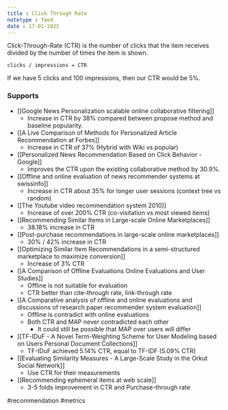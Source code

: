 ```yaml
---
title : Click Through Rate
notetype : feed
date : 17-01-2022
---
```



Click-Through-Rate (CTR) is the number of clicks that the item receives divided by the number of times the item is shown.

```
clicks / impressions = CTR
```

If we have 5 clicks and 100 impressions, then our CTR would be 5%.



### Supports
- [[Google News Personalization scalable online collaborative filtering]]
	- Increase in CTR by 38% compared between propose method and baseline popularity.
- [[A Live Comparison of Methods for Personalized Article Recommendation at Forbes]]
	- Increase in CTR of 37% (Hybrid with Wiki vs popular)
- [[Personalized News Recommendation Based on Click Behavior - Google]]
	- Improves the CTR upon the existing collaborative method by 30.9%.
- [[Offline and online evaluation of news recommender systems at swissinfo]]
	- Increase in CTR about 35% for longer user sessions (context tree vs random)
- [[The Youtube video recommendation system 2010]]
	- Increase of over 200% CTR (co-visitation vs most viewed items)
- [[Recommending Similar Items in Large-scale Online Marketplaces]]
	- 38.18% increase in CTR
- [[Post-purchase recommendations in large-scale online marketplaces]]
	- 30% / 42% increase in CTR
- [[Optimizing Similar Item Recommendations in a semi-structured marketplace to maximize conversion]]
	-  Increase of 3% CTR
- [[A Comparison of Offline Evaluations Online Evaluations and User Studies]]
	- Offline is not suitable for evaluation
	- CTR better than cite-through rate, link-through rate
- [[A Comparative analysis of offline and online evaluations and discussions of research paper recommender system evaluation]]
	- 	Offline is contradict with online evaluations
	- Both CTR and MAP never contradicted each other
		- It could still be possible that MAP over users will differ
- [[TF-IDuF - A Novel Term-Weighting Scheme for User Modeling based on Users Personal Document Collections]]
	- TF-IDuF achieved 5.14% CTR, equal to TF-IDF (5.09% CTR)
- [[Evaluating Similarity Measures - A Large-Scale Study in the Orkut Social Network]]
	- Use CTR for their measurements
- [[Recommending ephemeral items at web scale]]
	- 3-5 folds improvement in CTR and Purchase-through rate


#recommendation #metrics